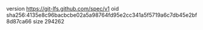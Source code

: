 version https://git-lfs.github.com/spec/v1
oid sha256:4135e8c96bacbcbe02a5a98764fd95e2cc341a5f5719a6c7db45e2bf8d87ca66
size 294262
